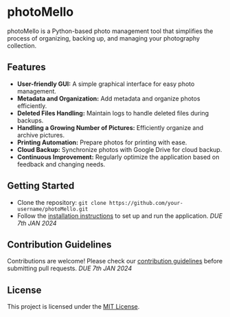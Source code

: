 # photoMello

photoMello is a Python-based photo management tool that simplifies the process of organizing, backing up, and managing your photography collection.

## Features

- **User-friendly GUI:** A simple graphical interface for easy photo management.
- **Metadata and Organization:** Add metadata and organize photos efficiently.
- **Deleted Files Handling:** Maintain logs to handle deleted files during backups.
- **Handling a Growing Number of Pictures:** Efficiently organize and archive pictures.
- **Printing Automation:** Prepare photos for printing with ease.
- **Cloud Backup:** Synchronize photos with Google Drive for cloud backup.
- **Continuous Improvement:** Regularly optimize the application based on feedback and changing needs.


## Getting Started

- Clone the repository: `git clone https://github.com/your-username/photoMello.git`
- Follow the [installation instructions](#) to set up and run the application. *DUE 7th JAN 2024*

## Contribution Guidelines

Contributions are welcome! Please check our [contribution guidelines](CONTRIBUTING.md) before submitting pull requests. *DUE 7th JAN 2024*

## License

This project is licensed under the [MIT License](LICENSE).
